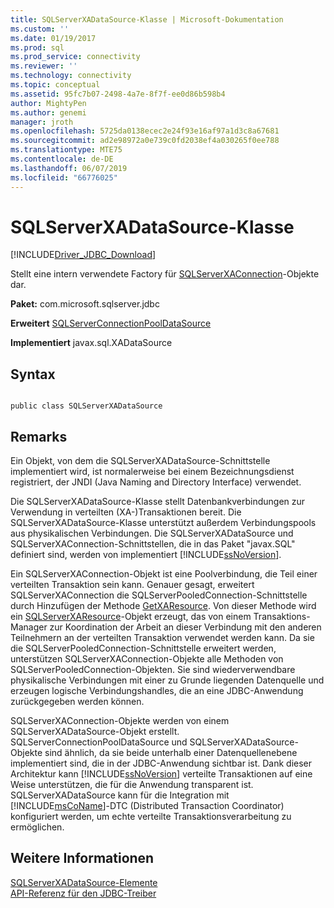 ```yaml
---
title: SQLServerXADataSource-Klasse | Microsoft-Dokumentation
ms.custom: ''
ms.date: 01/19/2017
ms.prod: sql
ms.prod_service: connectivity
ms.reviewer: ''
ms.technology: connectivity
ms.topic: conceptual
ms.assetid: 95fc7b07-2498-4a7e-8f7f-ee0d86b598b4
author: MightyPen
ms.author: genemi
manager: jroth
ms.openlocfilehash: 5725da0138ecec2e24f93e16af97a1d3c8a67681
ms.sourcegitcommit: ad2e98972a0e739c0fd2038ef4a030265f0ee788
ms.translationtype: MTE75
ms.contentlocale: de-DE
ms.lasthandoff: 06/07/2019
ms.locfileid: "66776025"
---
```

# <a name="sqlserverxadatasource-class"></a>SQLServerXADataSource-Klasse
[!INCLUDE[Driver_JDBC_Download](../../../includes/driver_jdbc_download.md)]

  Stellt eine intern verwendete Factory für [SQLServerXAConnection](../../../connect/jdbc/reference/sqlserverxaconnection-class.md)-Objekte dar.  
  
 **Paket:** com.microsoft.sqlserver.jdbc  
  
 **Erweitert** [SQLServerConnectionPoolDataSource](../../../connect/jdbc/reference/sqlserverconnectionpooldatasource-class.md)  
  
 **Implementiert** javax.sql.XADataSource  
  
## <a name="syntax"></a>Syntax  
  
```  
  
public class SQLServerXADataSource  
```  
  
## <a name="remarks"></a>Remarks  
 Ein Objekt, von dem die SQLServerXADataSource-Schnittstelle implementiert wird, ist normalerweise bei einem Bezeichnungsdienst registriert, der JNDI (Java Naming and Directory Interface) verwendet.  
  
 Die SQLServerXADataSource-Klasse stellt Datenbankverbindungen zur Verwendung in verteilten (XA-)Transaktionen bereit. Die SQLServerXADataSource-Klasse unterstützt außerdem Verbindungspools aus physikalischen Verbindungen. Die SQLServerXADataSource und SQLServerXAConnection-Schnittstellen, die in das Paket "javax.SQL" definiert sind, werden von implementiert [!INCLUDE[ssNoVersion](../../../includes/ssnoversion-md.md)].  
  
 Ein SQLServerXAConnection-Objekt ist eine Poolverbindung, die Teil einer verteilten Transaktion sein kann. Genauer gesagt, erweitert SQLServerXAConnection die SQLServerPooledConnection-Schnittstelle durch Hinzufügen der Methode [GetXAResource](../../../connect/jdbc/reference/getxaresource-method-sqlserverxaconnection.md). Von dieser Methode wird ein [SQLServerXAResource](../../../connect/jdbc/reference/sqlserverxaresource-class.md)-Objekt erzeugt, das von einem Transaktions-Manager zur Koordination der Arbeit an dieser Verbindung mit den anderen Teilnehmern an der verteilten Transaktion verwendet werden kann. Da sie die SQLServerPooledConnection-Schnittstelle erweitert werden, unterstützen SQLServerXAConnection-Objekte alle Methoden von SQLServerPooledConnection-Objekten. Sie sind wiederverwendbare physikalische Verbindungen mit einer zu Grunde liegenden Datenquelle und erzeugen logische Verbindungshandles, die an eine JDBC-Anwendung zurückgegeben werden können.  
  
 SQLServerXAConnection-Objekte werden von einem SQLServerXADataSource-Objekt erstellt. SQLServerConnectionPoolDataSource und SQLServerXADataSource-Objekte sind ähnlich, da sie beide unterhalb einer Datenquellenebene implementiert sind, die in der JDBC-Anwendung sichtbar ist. Dank dieser Architektur kann [!INCLUDE[ssNoVersion](../../../includes/ssnoversion-md.md)] verteilte Transaktionen auf eine Weise unterstützen, die für die Anwendung transparent ist. SQLServerXADataSource kann für die Integration mit [!INCLUDE[msCoName](../../../includes/msconame_md.md)]-DTC (Distributed Transaction Coordinator) konfiguriert werden, um echte verteilte Transaktionsverarbeitung zu ermöglichen.  
  
## <a name="see-also"></a>Weitere Informationen  
 [SQLServerXADataSource-Elemente](../../../connect/jdbc/reference/sqlserverxadatasource-members.md)   
 [API-Referenz für den JDBC-Treiber](../../../connect/jdbc/reference/jdbc-driver-api-reference.md)  
  
  
